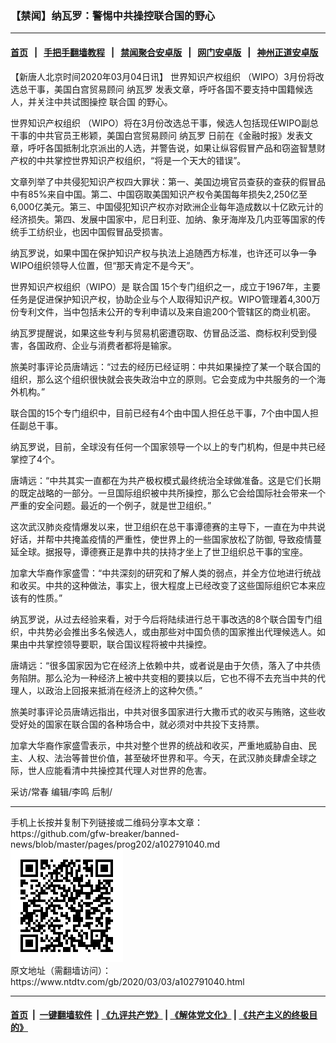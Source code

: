 ### 【禁闻】纳瓦罗：警惕中共操控联合国的野心
------------------------

#### [首页](https://github.com/gfw-breaker/banned-news/blob/master/README.md) &nbsp;&nbsp;|&nbsp;&nbsp; [手把手翻墙教程](https://github.com/gfw-breaker/guides/wiki) &nbsp;&nbsp;|&nbsp;&nbsp; [禁闻聚合安卓版](https://github.com/gfw-breaker/bn-android) &nbsp;&nbsp;|&nbsp;&nbsp; [网门安卓版](https://github.com/oGate2/oGate) &nbsp;&nbsp;|&nbsp;&nbsp; [神州正道安卓版](https://github.com/SzzdOgate/update) 



<div><div class="post_content" itemprop="articleBody">
 <p>
  【新唐人北京时间2020年03月04日讯】
  <ok href="https://www.ntdtv.com/gb/世界知识产权组织.htm">
   世界知识产权组织
  </ok>
  （WIPO）3月份将改选总干事，美国白宫贸易顾问
  <ok href="https://www.ntdtv.com/gb/纳瓦罗.htm">
   纳瓦罗
  </ok>
  发表文章，呼吁各国不要支持中国籍候选人，并关注中共试图操控
  <ok href="https://www.ntdtv.com/gb/联合国.htm">
   联合国
  </ok>
  的野心。
 </p>
 <p>
  <ok href="https://www.ntdtv.com/gb/世界知识产权组织.htm">
   世界知识产权组织
  </ok>
  （WIPO）将在3月份改选总干事，候选人包括现任WIPO副总干事的中共官员王彬颖，美国白宫贸易顾问
  <ok href="https://www.ntdtv.com/gb/纳瓦罗.htm">
   纳瓦罗
  </ok>
  日前在《金融时报》发表文章，呼吁各国抵制北京派出的人选，并警告说，如果让纵容假冒产品和窃盗智慧财产权的中共掌控世界知识产权组织，“将是一个天大的错误”。
 </p>
 <p>
  文章列举了中共侵犯知识产权四大罪状：第一、美国边境官员查获的查获的假冒品中有85%来自中国。第二、中国窃取美国知识产权令美国每年损失2,250亿至6,000亿美元。第三、中国侵犯知识产权亦对欧洲企业每年造成数以十亿欧元计的经济损失。第四、发展中国家中，尼日利亚、加纳、象牙海岸及几内亚等国家的传统手工纺织业，也因中国假冒品受损害。
 </p>
 <p>
  纳瓦罗说，如果中国在保护知识产权与执法上追随西方标准，也许还可以争一争WIPO组织领导人位置，但“那天肯定不是今天”。
 </p>
 <p>
  世界知识产权组织（WIPO）是
  <ok href="https://www.ntdtv.com/gb/联合国.htm">
   联合国
  </ok>
  15个专门组织之一，成立于1967年，主要任务是促进保护知识产权，协助企业与个人取得知识产权。WIPO管理着4,300万份专利文件，当中包括未公开的专利申请以及来自逾200个管辖区的商业机密。
 </p>
 <p>
  纳瓦罗提醒说，如果这些专利与贸易机密遭窃取、仿冒品泛滥、商标权利受到侵害，各国政府、企业与消费者都将是输家。
 </p>
 <p>
  旅美时事评论员唐靖远：“过去的经历已经证明：中共如果操控了某一个联合国的组织，那么这个组织很快就会丧失政治中立的原则。它会变成为中共服务的一个海外机构。”
 </p>
 <p>
  联合国的15个专门组织中，目前已经有4个由中国人担任总干事，7个由中国人担任副总干事。
 </p>
 <p>
  纳瓦罗说，目前，全球没有任何一个国家领导一个以上的专门机构，但是中共已经掌控了4个。
 </p>
 <p>
  唐靖远：“中共其实一直都在为共产极权模式最终统治全球做准备。这是它们长期的既定战略的一部分。一旦国际组织被中共所操控，那么它会给国际社会带来一个严重的安全问题。最近的一个例子，就是世卫组织。”
 </p>
 <p>
  这次武汉肺炎疫情爆发以来，世卫组织在总干事谭德赛的主导下，一直在为中共说好话，并帮中共掩盖疫情的严重性，使世界上的一些国家放松了防御, 导致疫情蔓延全球。据报导，谭德赛正是靠中共的扶持才坐上了世卫组织总干事的宝座。
 </p>
 <p>
  加拿大华裔作家盛雪：“中共深刻的研究和了解人类的弱点，并全方位地进行统战和收买。中共的这种做法，事实上，很大程度上已经改变了这些国际组织它本来应该有的性质。”
 </p>
 <p>
  纳瓦罗说，从过去经验来看，对于今后将陆续进行总干事改选的8个联合国专门组织，中共势必会推出多名候选人，或由那些对中国负债的国家推出代理候选人。如果由中共掌控领导要职，联合国议程将被中共操控。
 </p>
 <p>
  唐靖远：“很多国家因为它在经济上依赖中共，或者说是由于欠债，落入了中共债务陷阱。那么沦为一种经济上被中共变相的要挟以后，它也不得不去充当中共的代理人，以政治上回报来抵消在经济上的这种欠债。”
 </p>
 <p>
  旅美时事评论员唐靖远指出，中共对很多国家进行大撒币式的收买与贿赂，这些收受好处的国家在联合国的各种场合中，就必须对中共投下支持票。
 </p>
 <p>
  加拿大华裔作家盛雪表示，中共对整个世界的统战和收买，严重地威胁自由、民主、人权、法治等普世价值，甚至破坏世界和平。今天，在武汉肺炎肆虐全球之际，世人应能看清中共操控其代理人对世界的危害。
 </p>
 <p>
  采访/常春 编辑/李鸣 后制/
 </p>
 <div class="single_ad">
 </div>
</div>
</div>
<hr/>
手机上长按并复制下列链接或二维码分享本文章：<br/>
https://github.com/gfw-breaker/banned-news/blob/master/pages/prog202/a102791040.md <br/>
<a href='https://github.com/gfw-breaker/banned-news/blob/master/pages/prog202/a102791040.md'><img src='https://github.com/gfw-breaker/banned-news/blob/master/pages/prog202/a102791040.md.png'/></a> <br/>
原文地址（需翻墙访问）：https://www.ntdtv.com/gb/2020/03/03/a102791040.html


------------------------
#### [首页](https://github.com/gfw-breaker/banned-news/blob/master/README.md) &nbsp;|&nbsp; [一键翻墙软件](https://github.com/gfw-breaker/nogfw/blob/master/README.md) &nbsp;| [《九评共产党》](https://github.com/gfw-breaker/9ping.md/blob/master/README.md#九评之一评共产党是什么) | [《解体党文化》](https://github.com/gfw-breaker/jtdwh.md/blob/master/README.md) | [《共产主义的终极目的》](https://github.com/gfw-breaker/gczydzjmd.md/blob/master/README.md)


<img src='http://gfw-breaker.win/banned-news/pages/prog202/a102791040.md' width='0px' height='0px'/>